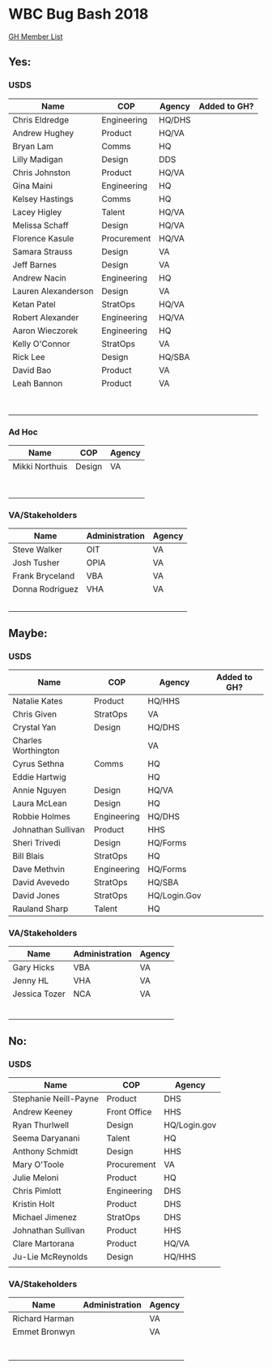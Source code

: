 # WBC Bug Bash 2018

[GH Member List](https://github.com/orgs/department-of-veterans-affairs/teams/wbc-bug-bash-2018/members)



## Yes:

### USDS

| Name                | COP         | Agency | Added to GH? |
| ------------------- | ----------- | ------ | ------------ |
| Chris Eldredge      | Engineering | HQ/DHS |              |
| Andrew Hughey       | Product     | HQ/VA  |              |
| Bryan Lam           | Comms       | HQ     |              |
| Lilly Madigan       | Design      | DDS    |              |
| Chris Johnston      | Product     | HQ/VA  |              |
| Gina Maini          | Engineering | HQ     |              |
| Kelsey Hastings     | Comms       | HQ     |              |
| Lacey Higley        | Talent      | HQ/VA  |              |
| Melissa Schaff      | Design      | HQ/VA  |              |
| Florence Kasule     | Procurement | HQ/VA  |              |
| Samara Strauss      | Design      | VA     |              |
| Jeff Barnes         | Design      | VA     |              |
| Andrew Nacin        | Engineering | HQ     |              |
| Lauren Alexanderson | Design      | VA     |              |
| Ketan Patel         | StratOps    | HQ/VA  |              |
| Robert Alexander    | Engineering | HQ/VA  |              |
| Aaron Wieczorek     | Engineering | HQ     |              |
| Kelly O'Connor      | StratOps    | VA     |              |
| Rick Lee            | Design      | HQ/SBA |              |
| David Bao           | Product     | VA     |              |
| Leah Bannon         | Product     | VA     |              |
|                     |             |        |              |
|                     |             |        |              |
|                     |             |        |              |
|                     |             |        |              |
|                     |             |        |              |
|                     |             |        |              |
|                     |             |        |              |
|                     |             |        |              |

### Ad Hoc

| Name           | COP    | Agency |
| -------------- | ------ | ------ |
| Mikki Northuis | Design | VA     |
|                |        |        |
|                |        |        |
|                |        |        |
|                |        |        |
|                |        |        |
|                |        |        |
|                |        |        |
|                |        |        |

### VA/Stakeholders

| Name            | Administration | Agency |
| --------------- | -------------- | ------ |
| Steve Walker    | OIT            | VA     |
| Josh Tusher     | OPIA           | VA     |
| Frank Bryceland | VBA            | VA     |
| Donna Rodriguez | VHA            | VA     |
|                 |                |        |
|                 |                |        |
|                 |                |        |
|                 |                |        |
|                 |                |        |



## Maybe:

### USDS

| Name                | COP         | Agency       | Added to GH? |
| ------------------- | ----------- | ------------ | ------------ |
| Natalie Kates       | Product     | HQ/HHS       |              |
| Chris Given         | StratOps    | VA           |              |
| Crystal Yan         | Design      | HQ/DHS       |              |
| Charles Worthington |             | VA           |              |
| Cyrus Sethna        | Comms       | HQ           |              |
| Eddie Hartwig       |             | HQ           |              |
| Annie Nguyen        | Design      | HQ/VA        |              |
| Laura McLean        | Design      | HQ           |              |
| Robbie Holmes       | Engineering | HQ/DHS       |              |
| Johnathan Sullivan  | Product     | HHS          |              |
| Sheri Trivedi       | Design      | HQ/Forms     |              |
| Bill Blais          | StratOps    | HQ           |              |
| Dave Methvin        | Engineering | HQ/Forms     |              |
| David Avevedo       | StratOps    | HQ/SBA       |              |
| David Jones         | StratOps    | HQ/Login.Gov |              |
| Rauland Sharp       | Talent      | HQ           |              |

### VA/Stakeholders

| Name          | Administration | Agency |
| ------------- | -------------- | ------ |
| Gary Hicks    | VBA            | VA     |
| Jenny HL      | VHA            | VA     |
| Jessica Tozer | NCA            | VA     |
|               |                |        |
|               |                |        |
|               |                |        |
|               |                |        |
|               |                |        |
|               |                |        |



## No:

### USDS

| Name                  | COP          | Agency       |
| --------------------- | ------------ | ------------ |
| Stephanie Neill-Payne | Product      | DHS          |
| Andrew Keeney         | Front Office | HHS          |
| Ryan Thurlwell        | Design       | HQ/Login.gov |
| Seema Daryanani       | Talent       | HQ           |
| Anthony Schmidt       | Design       | HHS          |
| Mary O'Toole          | Procurement  | VA           |
| Julie Meloni          | Product      | HQ           |
| Chris Pimlott         | Engineering  | DHS          |
| Kristin Holt          | Product      | DHS          |
| Michael Jimenez       | StratOps     | DHS          |
| Johnathan Sullivan    | Product      | HHS          |
| Clare Martorana       | Product      | HQ/VA        |
| Ju-Lie McReynolds     | Design       | HQ/HHS       |
|                       |              |              |



### VA/Stakeholders

| Name           | Administration | Agency |
| -------------- | -------------- | ------ |
| Richard Harman |                | VA     |
| Emmet Bronwyn  |                | VA     |
|                |                |        |
|                |                |        |
|                |                |        |
|                |                |        |
|                |                |        |
|                |                |        |
|                |                |        |


